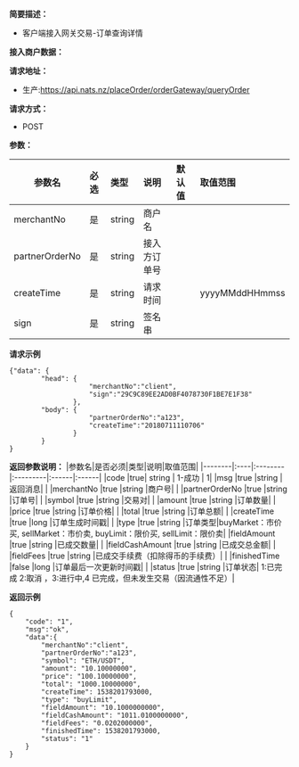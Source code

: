 **简要描述：**

- 客户端接入网关交易-订单查询详情

**接入商户数据：**

**请求地址：**
- 生产:https://api.nats.nz/placeOrder/orderGateway/queryOrder

**请求方式：**
- POST

**参数：**

|参数名|必选|类型|说明|默认值|取值范围|
|--------|:----|:--------|:---------|:------|:------|
|merchantNo |是  |string |商户名   | | |
|partnerOrderNo |是  |string | 接入方订单号 | | |
|createTime |是  |string | 请求时间 | |yyyyMMddHHmmss |
|sign |是  |string | 签名串 | | ||

 **请求示例**
```
{"data": {
		"head": {
					"merchantNo":"client",
					"sign":"29C9C89EE2AD0BF4078730F1BE7E1F38"
				},
		"body": {
					"partnerOrderNo":"a123",
					"createTime":"20180711110706"
		 		}
		}
}

```

 **返回参数说明：** 
|参数名|是否必须|类型|说明|取值范围|
|--------|:----|:--------|:---------|:------|:------|
|code  |true| string  | 1-成功 | 1|
|msg |true   |string |返回消息| |
|merchantNo |true   |string |商户号| |
|partnerOrderNo |true   |string |订单号| |
|symbol |true   |string |交易对| |
|amount |true   |string |订单数量| |
|price |true   |string |订单价格| |
|total |true   |string |订单总额| |
|createTime |true   |long |订单生成时间戳| |
|type |true   |string |订单类型|buyMarket：市价买, sellMarket：市价卖, buyLimit：限价买, sellLimit：限价卖|
|fieldAmount |true   |string |已成交数量| |
|fieldCashAmount |true   |string |已成交总金额| |
|fieldFees |true   |string |已成交手续费（扣除得币的手续费）| |
|finishedTime |false   |long |订单最后一次更新时间戳| |
|status |true   |string |订单状态| 1:已完成 2:取消 ，3:进行中,4 已完成，但未发生交易（因流通性不足）|

 **返回示例**
```
{
	"code": "1",
	"msg":"ok",
	"data":{
		"merchantNo":"client",
		"partnerOrderNo":"a123",
		"symbol": "ETH/USDT",
		"amount": "10.10000000",
		"price": "100.10000000",
		"total": "1000.10000000",
		"createTime": 1538201793000,
		"type": "buyLimit",
		"fieldAmount": "10.1000000000",
		"fieldCashAmount": "1011.0100000000",
		"fieldFees": "0.0202000000",
		"finishedTime": 1538201793000,
		"status": "1"
	}
}
```
